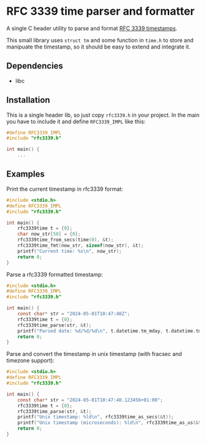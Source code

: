 # RFC 3339 time parser and formatter

A single C header utility to parse and format [RFC 3339 timestamps](https://www.rfc-editor.org/rfc/rfc3339.html).

This small library uses `struct tm` and some function in `time.h` to store and manipuate the timestamp, so it should be easy to extend and integrate it.

## Dependencies
- libc

## Installation
This is a single header lib, so just copy `rfc3339.h` in your project.
In the main you have to include it and define `RFC3339_IMPL` like this:
```c
#define RFC3339_IMPL
#include "rfc3339.h"

int main() {
	...
```

## Examples

Print the current timestamp in rfc3339 format:
```c
#include <stdio.h>
#define RFC3339_IMPL
#include "rfc3339.h"

int main() {
	rfc3339time t = {0};
	char now_str[50] = {0};
	rfc3339time_from_secs(time(0), &t);
	rfc3339time_fmt(now_str, sizeof(now_str), &t);
	printf("Current time: %s\n", now_str);
	return 0;
}
```

Parse a rfc3339 formatted timestamp:
```c
#include <stdio.h>
#define RFC3339_IMPL
#include "rfc3339.h"

int main() {
	const char* str = "2024-05-01T10:47:40Z";
	rfc3339time t = {0};
	rfc3339time_parse(str, &t);
	printf("Parsed date: %d/%d/%d\n", t.datetime.tm_mday, t.datetime.tm_mon + 1, t.datetime.tm_year + 1900);
	return 0;
}
```

Parse and convert the timestamp in unix timestamp (with fracsec and timezone support):
```c
#include <stdio.h>
#define RFC3339_IMPL
#include "rfc3339.h"

int main() {
	const char* str = "2024-05-01T10:47:40.123456+01:00";
	rfc3339time t = {0};
	rfc3339time_parse(str, &t);
	printf("Unix timestamp: %ld\n", rfc3339time_as_secs(&t));
	printf("Unix timestamp (microseconds): %ld\n", rfc3339time_as_us(&t));
	return 0;
}
```
